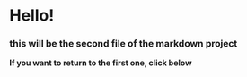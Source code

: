 # Hello!
###
### this will be the second file of the markdown project

**If you want to return to the first one, click below**
